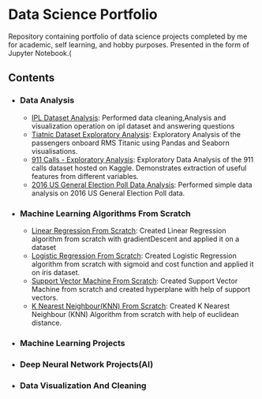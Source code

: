 # Data Science Portfolio



Repository containing portfolio of data science projects completed by me for academic, self learning, and hobby purposes. Presented in the form of Jupyter Notebook.(

## Contents
  - ### Data Analysis 
      - [IPL Dataset Analysis](https://github.com/IamCoderAniket/Data_Analysis_and_visualization/blob/master/Ipl_data_analysis.ipynb): Performed data cleaning,Analysis and visualization operation on ipl dataset and answering questions
      - [Tiatnic Dataset Exploratory Analysis](https://github.com/IamCoderAniket/Data_Analysis_and_visualization/blob/master/Tiatnic%20Dataset%20Exploratory%20Analysis.ipynb): Exploratory Analysis of the passengers onboard RMS Titanic using Pandas and Seaborn visualisations.
      - [911 Calls - Exploratory Analysis](https://github.com/IamCoderAniket/Data_Analysis_and_visualization/blob/master/911%20Calls%20Data%20Analysis.ipynb): Exploratory Data Analysis of the 911 calls dataset hosted on Kaggle. Demonstrates extraction of useful features from different variables.
      - [2016 US General Election Poll Data Analysis](https://github.com/IamCoderAniket/Data_Analysis_and_visualization/blob/master/2016%20General%20Election%20Poll%20Analysis.ipynb): Performed  simple data analysis on 2016 US General Election Poll data.
  - ### Machine Learning Algorithms From Scratch
       - [Linear Regression From Scratch](https://github.com/IamCoderAniket/Machine_Learning_Algorithm-s_from_scratch/blob/master/Linear_Regression_from_scratch1.ipynb): Created Linear Regression algorithm from scratch with gradientDescent and applied it on a dataset
       - [Logistic Regression From Scratch](https://github.com/IamCoderAniket/Machine_Learning_Algorithm-s_from_scratch/blob/master/Logistic_Regression_from_scratch1.ipynb): Created Logistic Regression algorithm from scratch with sigmoid and cost function and applied it on iris dataset.
       - [Support Vector Machine From Scratch](https://github.com/IamCoderAniket/Machine_Learning_Algorithm-s_from_scratch/blob/master/SVM_from_Scratch.ipynb): Created Support Vector Machine  from scratch and created hyperplane with help of support vectors.
       - [K Nearest Neighbour(KNN) From Scratch](https://github.com/IamCoderAniket/Machine_Learning_Algorithm-s_from_scratch/blob/master/K%20Nearest%20Neighbors%20from%20Scratch.ipynb): Created K Nearest Neighbour (KNN) Algorithm  from scratch with help of euclidean distance.
  - ### Machine Learning Projects
  - ### Deep Neural Network Projects(AI)
  - ### Data Visualization And Cleaning
  
   
  










